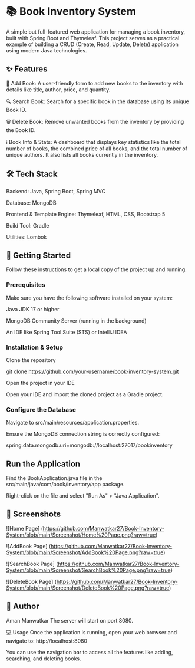 # 📚 Book Inventory System
A simple but full-featured web application for managing a book inventory, built with Spring Boot and Thymeleaf. This project serves as a practical example of building a CRUD (Create, Read, Update, Delete) application using modern Java technologies.

## ✨ Features
📖 Add Book: A user-friendly form to add new books to the inventory with details like title, author, price, and quantity.

🔍 Search Book: Search for a specific book in the database using its unique Book ID.

🗑️ Delete Book: Remove unwanted books from the inventory by providing the Book ID.

ℹ️ Book Info & Stats: A dashboard that displays key statistics like the total number of books, the combined price of all books, and the total number of unique authors. It also lists all books currently in the inventory.

## 🛠️ Tech Stack
Backend: Java, Spring Boot, Spring MVC

Database: MongoDB

Frontend & Template Engine: Thymeleaf, HTML, CSS, Bootstrap 5

Build Tool: Gradle

Utilities: Lombok

## 🚀 Getting Started
Follow these instructions to get a local copy of the project up and running.

### Prerequisites
Make sure you have the following software installed on your system:

Java JDK 17 or higher

MongoDB Community Server (running in the background)

An IDE like Spring Tool Suite (STS) or IntelliJ IDEA

### Installation & Setup
Clone the repository

git clone https://github.com/your-username/book-inventory-system.git

Open the project in your IDE

Open your IDE and import the cloned project as a Gradle project.

### Configure the Database

Navigate to src/main/resources/application.properties.

Ensure the MongoDB connection string is correctly configured:

spring.data.mongodb.uri=mongodb://localhost:27017/bookinventory

## Run the Application

Find the BookApplication.java file in the src/main/java/com/book/inventory/app package.

Right-click on the file and select "Run As" > "Java Application".

## 📸 Screenshots
![Home Page] (https://github.com/Manwatkar27/Book-Inventory-System/blob/main/Screenshot/Home%20Page.png?raw=true)

![AddBook Page] (https://github.com/Manwatkar27/Book-Inventory-System/blob/main/Screenshot/AddBook%20Page.png?raw=true)

![SearchBook Page] (https://github.com/Manwatkar27/Book-Inventory-System/blob/main/Screenshot/SearchBook%20Page.png?raw=true)

![DeleteBook Page] (https://github.com/Manwatkar27/Book-Inventory-System/blob/main/Screenshot/DeleteBook%20Page.png?raw=true)


## 👤 Author
Aman Manwatkar
The server will start on port 8080.

💻 Usage
Once the application is running, open your web browser and navigate to: http://localhost:8080

You can use the navigation bar to access all the features like adding, searching, and deleting books.
